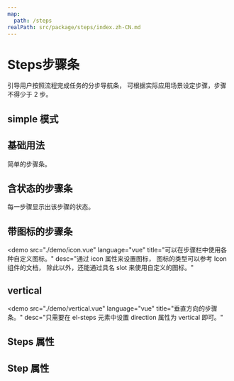 ```yaml
---
map:
  path: /steps
realPath: src/package/steps/index.zh-CN.md
---
```


# Steps步骤条

引导用户按照流程完成任务的分步导航条， 可根据实际应用场景设定步骤，步骤不得少于 2 步。

## simple 模式

<demo src="./demo/simple.vue"
  language="vue"
  desc="设置simple 属性即可实现, wait 是未完成状态，success 为完成状态">
</demo>

## 基础用法

简单的步骤条。

<demo src="./demo/basic.vue"
  language="vue"
  desc="设置 active 属性，接受一个 Number，表明步骤的 index，从 0 开始。 需要定宽的步骤条时，设置 space 属性即可，它接受 Number， 单位为 px， 如果不设置，则为自适应。 设置 finish-status 属性可以改变已经完成的步骤的状态">
</demo>

## 含状态的步骤条

每一步骤显示出该步骤的状态。

<demo src="./demo/status.vue"
  language="vue"
  desc="也可以使用 `title` 具名插槽，可以用`slot` 的方式来取代属性的设置， 在本文档最后的列表中有所有的插槽可供参考.">
</demo>

## 带图标的步骤条

<demo src="./demo/icon.vue"
  language="vue"
  title="可以在步骤栏中使用各种自定义图标。"
  desc="通过 icon 属性来设置图标， 图标的类型可以参考 Icon 组件的文档， 除此以外，还能通过具名 slot 来使用自定义的图标。"
  >
</demo>

## vertical

<demo src="./demo/vertical.vue"
  language="vue"
  title="垂直方向的步骤条。"
  desc="只需要在 el-steps 元素中设置 direction 属性为 vertical 即可。"
  >
</demo>

## Steps 属性

<API src="./component/ScSteps.vue" lang="zh"></API>

## Step 属性

<API src="./component/ScStep.vue" lang="zh"></API>
